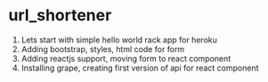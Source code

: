 # url_shortener

1. Lets start with simple hello world rack app for heroku
2. Adding bootstrap, styles, html code for form
3. Adding reactjs support, moving form to react component
4. Installing grape, creating first version of api for react component